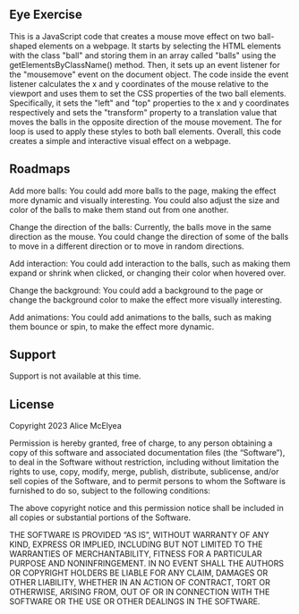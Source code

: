 ## Eye Exercise

This is a JavaScript code that creates a mouse move effect on two ball-shaped elements on a webpage. It starts by selecting the HTML elements with the class "ball" and storing them in an array called "balls" using the getElementsByClassName() method. Then, it sets up an event listener for the "mousemove" event on the document object. The code inside the event listener calculates the x and y coordinates of the mouse relative to the viewport and uses them to set the CSS properties of the two ball elements. Specifically, it sets the "left" and "top" properties to the x and y coordinates respectively and sets the "transform" property to a translation value that moves the balls in the opposite direction of the mouse movement. The for loop is used to apply these styles to both ball elements. Overall, this code creates a simple and interactive visual effect on a webpage.

## Roadmaps

Add more balls: You could add more balls to the page, making the effect more dynamic and visually interesting. You could also adjust the size and color of the balls to make them stand out from one another.

Change the direction of the balls: Currently, the balls move in the same direction as the mouse. You could change the direction of some of the balls to move in a different direction or to move in random directions.

Add interaction: You could add interaction to the balls, such as making them expand or shrink when clicked, or changing their color when hovered over.

Change the background: You could add a background to the page or change the background color to make the effect more visually interesting.

Add animations: You could add animations to the balls, such as making them bounce or spin, to make the effect more dynamic.

## Support

Support is not available at this time. 

## License

Copyright 2023 Alice McElyea

Permission is hereby granted, free of charge, to any person obtaining a copy of this software and associated documentation files (the “Software”), to deal in the Software without restriction, including without limitation the rights to use, copy, modify, merge, publish, distribute, sublicense, and/or sell copies of the Software, and to permit persons to whom the Software is furnished to do so, subject to the following conditions:

The above copyright notice and this permission notice shall be included in all copies or substantial portions of the Software.

THE SOFTWARE IS PROVIDED “AS IS”, WITHOUT WARRANTY OF ANY KIND, EXPRESS OR IMPLIED, INCLUDING BUT NOT LIMITED TO THE WARRANTIES OF MERCHANTABILITY, FITNESS FOR A PARTICULAR PURPOSE AND NONINFRINGEMENT. IN NO EVENT SHALL THE AUTHORS OR COPYRIGHT HOLDERS BE LIABLE FOR ANY CLAIM, DAMAGES OR OTHER LIABILITY, WHETHER IN AN ACTION OF CONTRACT, TORT OR OTHERWISE, ARISING FROM, OUT OF OR IN CONNECTION WITH THE SOFTWARE OR THE USE OR OTHER DEALINGS IN THE SOFTWARE.
